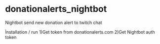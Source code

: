 # donationalerts_nightbot
Nightbot send new donation alert to twitch chat

Ìnstallation / run
1)Get token from donationalerts.com
2)Get Nightbot auth token
